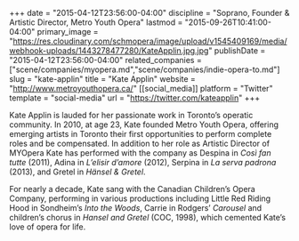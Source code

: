 +++
date = "2015-04-12T23:56:00-04:00"
discipline = "Soprano, Founder & Artistic Director, Metro Youth Opera"
lastmod = "2015-09-26T10:41:00-04:00"
primary_image = "https://res.cloudinary.com/schmopera/image/upload/v1545409169/media/webhook-uploads/1443278477280/KateApplin.jpg.jpg"
publishDate = "2015-04-12T23:56:00-04:00"
related_companies = ["scene/companies/myopera.md","scene/companies/indie-opera-to.md"]
slug = "kate-applin"
title = "Kate Applin"
website = "http://www.metroyouthopera.ca/"
[[social_media]]
platform = "Twitter"
template = "social-media"
url = "https://twitter.com/kateapplin"
+++

Kate Applin is lauded for her passionate work in Toronto’s operatic community. In 2010, at age 23, Kate founded Metro Youth Opera, offering emerging artists in Toronto their first opportunities to perform complete roles and be compensated. In addition to her role as Artistic Director of MYOpera Kate has performed with the company as Despina in *Così fan tutte* (2011), Adina in *L’elisir d’amore* (2012), Serpina in *La serva padrona* (2013), and Gretel in *Hänsel & Gretel*.

For nearly a decade, Kate sang with the Canadian Children’s Opera Company, performing in various productions including Little Red Riding Hood in Sondheim’s *Into the Woods*, Carrie in Rodgers’ *Carousel* and children’s chorus in *Hansel and Gretel* (COC, 1998), which cemented Kate’s love of opera for life.
